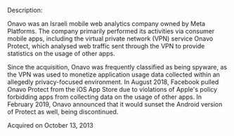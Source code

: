 Description:

Onavo was an Israeli mobile web analytics company owned by Meta Platforms. The company primarily performed its activities via consumer mobile apps, including the virtual private network (VPN) service Onavo Protect, which analysed web traffic sent through the VPN to provide statistics on the usage of other apps.

Since the acquisition, Onavo was frequently classified as being spyware, as the VPN was used to monetize application usage data collected within an allegedly privacy-focused environment. In August 2018, Facebook pulled Onavo Protect from the iOS App Store due to violations of Apple's policy forbidding apps from collecting data on the usage of other apps. In February 2019, Onavo announced that it would sunset the Android version of Protect as well, being discontinued.

Acquired on October 13, 2013